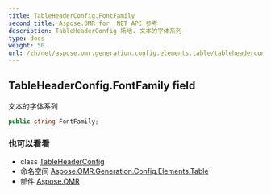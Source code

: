 ```yaml
---
title: TableHeaderConfig.FontFamily
second_title: Aspose.OMR for .NET API 参考
description: TableHeaderConfig 场地. 文本的字体系列
type: docs
weight: 50
url: /zh/net/aspose.omr.generation.config.elements.table/tableheaderconfig/fontfamily/
---
```

## TableHeaderConfig.FontFamily field

文本的字体系列

```csharp
public string FontFamily;
```

### 也可以看看

* class [TableHeaderConfig](../)
* 命名空间 [Aspose.OMR.Generation.Config.Elements.Table](../../tableheaderconfig/)
* 部件 [Aspose.OMR](../../../)


